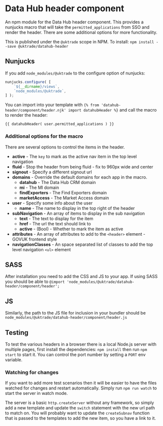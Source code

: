 # Data Hub header component
An npm module for the Data Hub header component. This provides a nunjucks macro that will take the `permitted_applications` from SSO and render the header. There are some additional options for more functionality.

This is published under the `@uktrade` scope in NPM. To install: ```npm install --save @uktrade/datahub-header```

## Nunjucks
If you add `node_modules/@uktrade` to the configure option of nunjucks:
```js
nunjucks.configure( [
	`${__dirname}/views`,
	`node_modules/@uktrade`,
] );
```

You can import into your template with `{% from 'datahub-header/component/header.njk' import datahubHeader %}` and call the macro to render the header:
```
{{ datahubHeader( user.permitted_applications ) }}
```

### Additional options for the macro
There are several options to control the items in the header.

- __active__ - The `key` to mark as the active nav item in the top level navigation
- __fluid__ - Stop the header from being fluid - fix to 960px wide and center
- __signout__ - Specify a different signout url
- __domains__ - Override the default domains for each app in the macro.
	- __datahub__ - The Data Hub CRM domain
	- __mi__ - The MI domain
	- __findExporters__ - The Find Exporters domain
	- __marketAccess__ - The Market Access domain
- __user__ - Specify some info about the user
	- __name__ - The name to display in the top right of the header
- __subNavigation__ - An array of items to display in the sub navigation
	- __text__ - The text to display for the item
	- __href__ - The url the text should link to
	- __active__ - (Bool) - Whether to mark the item as active
- __attributes__ - An array of attributes to add to the `<header>` element - GOVUK frontend style
- __navigationClasses__ - An space separated list of classes to add the top level navigation `<ul>` element


## SASS
After installation you need to add the CSS and JS to your app. If using SASS you should be able to `@import 'node_modules/@uktrade/datahub-header/component/header';`

## JS
Similarly, the path to the JS file for inclusion in your bundler should be `node_modules/@uktrade/datahub-header/component/header.js`


## Testing

To test the various headers in a browser there is a local Node.js server with multiple pages, first install the dependencies: ```npm install``` then run `npm start` to start it. You can control the port number by setting a `PORT` env variable.

### Watching for changes

If you want to add more test scenarios then it will be easier to have the files watched for changes and restart automatically. Simply run `npm run watch` to start the server in watch mode.

The server is a basic `http.createServer` without any framework, so simply add a new template and update the `switch` statement with the new url path to match on. You will probably want to update the `createSubnav` function that is passed to the templates to add the new item, so you have a link to it.
